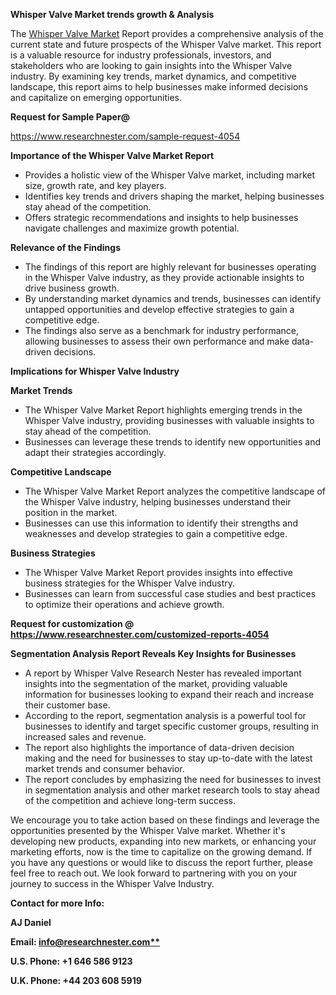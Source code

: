 ﻿<a name="_hlk169704084"></a><a name="_hlk168649135"></a><a name="_hlk167721000"></a>**Whisper Valve Market trends growth & Analysis**

The [Whisper Valve Market](https://www.researchnester.com/reports/whisper-valve-market/4054) Report provides a comprehensive analysis of the current state and future prospects of the Whisper Valve market. This report is a valuable resource for industry professionals, investors, and stakeholders who are looking to gain insights into the Whisper Valve industry. By examining key trends, market dynamics, and competitive landscape, this report aims to help businesses make informed decisions and capitalize on emerging opportunities.

**Request for Sample Paper@**

<https://www.researchnester.com/sample-request-4054>

**Importance of the Whisper Valve Market Report**

- Provides a holistic view of the Whisper Valve market, including market size, growth rate, and key players.
- Identifies key trends and drivers shaping the market, helping businesses stay ahead of the competition.
- Offers strategic recommendations and insights to help businesses navigate challenges and maximize growth potential.

**Relevance of the Findings**	

- The findings of this report are highly relevant for businesses operating in the Whisper Valve industry, as they provide actionable insights to drive business growth.
- By understanding market dynamics and trends, businesses can identify untapped opportunities and develop effective strategies to gain a competitive edge.
- The findings also serve as a benchmark for industry performance, allowing businesses to assess their own performance and make data-driven decisions.

**Implications for Whisper Valve  Industry**

**Market Trends**

- The Whisper Valve Market Report highlights emerging trends in the Whisper Valve industry, providing businesses with valuable insights to stay ahead of the competition.
- Businesses can leverage these trends to identify new opportunities and adapt their strategies accordingly.

**Competitive Landscape**

- The Whisper Valve Market Report analyzes the competitive landscape of the Whisper Valve industry, helping businesses understand their position in the market.
- Businesses can use this information to identify their strengths and weaknesses and develop strategies to gain a competitive edge.

**Business Strategies**

- The Whisper Valve Market Report provides insights into effective business strategies for the Whisper Valve industry.
- Businesses can learn from successful case studies and best practices to optimize their operations and achieve growth.

**Request for customization @ <https://www.researchnester.com/customized-reports-4054>**

**Segmentation Analysis Report Reveals Key Insights for Businesses**

- A report by Whisper Valve Research Nester has revealed important insights into the segmentation of the market, providing valuable information for businesses looking to expand their reach and increase their customer base.
- According to the report, segmentation analysis is a powerful tool for businesses to identify and target specific customer groups, resulting in increased sales and revenue.
- The report also highlights the importance of data-driven decision making and the need for businesses to stay up-to-date with the latest market trends and consumer behavior.
- The report concludes by emphasizing the need for businesses to invest in segmentation analysis and other market research tools to stay ahead of the competition and achieve long-term success.

We encourage you to take action based on these findings and leverage the opportunities presented by the Whisper Valve market. Whether it's developing new products, expanding into new markets, or enhancing your marketing efforts, now is the time to capitalize on the growing demand. If you have any questions or would like to discuss the report further, please feel free to reach out. We look forward to partnering with you on your journey to success in the Whisper Valve Industry.

**Contact for more Info:**

**AJ Daniel**

**Email: [info@researchnester.com**](mailto:info@researchnester.com "mailto:info@researchnester.com")**

**U.S. Phone: +1 646 586 9123**

**U.K. Phone: +44 203 608 5919**




